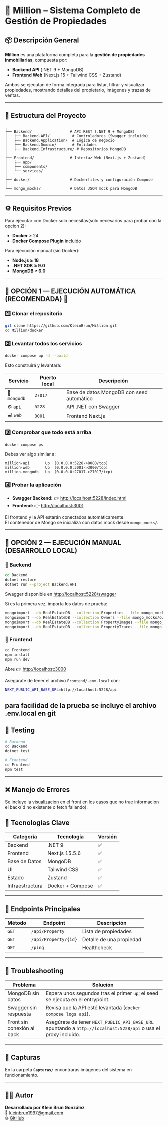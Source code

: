# 🏡 Million – Sistema Completo de Gestión de Propiedades

## 📦 Descripción General

**Million** es una plataforma completa para la **gestión de propiedades inmobiliarias**, compuesta por:

- **Backend API** (.NET 9 + MongoDB)
- **Frontend Web** (Next.js 15 + Tailwind CSS + Zustand)

Ambos se ejecutan de forma integrada para listar, filtrar y visualizar propiedades, mostrando detalles del propietario, imágenes y trazas de ventas.

---

## 🧭 Estructura del Proyecto

```
.
├── Backend/                 # API REST (.NET 9 + MongoDB)
│   ├── Backend.API/          # Controladores (Swagger incluido)
│   ├── Backend.Application/  # Lógica de negocio
│   ├── Backend.Domain/       # Entidades
│   ├── Backend.Infrastructure/ # Repositorios MongoDB
│
├── Frontend/                # Interfaz Web (Next.js + Zustand)
│   ├── app/
│   ├── components/
│   └── services/
│
├── docker/                  # Dockerfiles y configuración Compose
│
└── mongo_mocks/             # Datos JSON mock para MongoDB
```

---

## ⚙️ Requisitos Previos

Para ejecutar con Docker solo necesitas(solo necesarios para probar con la opcion 2):

- **Docker** ≥ 24  
- **Docker Compose Plugin** incluido

Para ejecución manual (sin Docker):

- **Node.js ≥ 18**
- **.NET SDK ≥ 9.0**
- **MongoDB ≥ 6.0**

---

## 🚀 OPCIÓN 1 — EJECUCIÓN AUTOMÁTICA (RECOMENDADA) 🐳

### 1️⃣ Clonar el repositorio

```bash
git clone https://github.com/KleinBrun/Million.git
cd Million/docker
```

### 2️⃣ Levantar todos los servicios

```bash
docker compose up -d --build
```

Esto construirá y levantará:

| Servicio | Puerto local | Descripción |
|-----------|--------------|--------------|
| 🧱 `mongodb` | `27017` | Base de datos MongoDB con seed automático |
| ⚙️ `api` | `5228` | API .NET con Swagger |
| 💻 `web` | `3001` | Frontend Next.js |

### 3️⃣ Comprobar que todo está arriba

```bash
docker compose ps
```

Debes ver algo similar a:

```
million-api       Up  (0.0.0.0:5228->8080/tcp)
million-web       Up  (0.0.0.0:3001->3000/tcp)
million-mongodb   Up  (0.0.0.0:27017->27017/tcp)
```

### 4️⃣ Probar la aplicación

- **Swagger Backend:** 👉 [http://localhost:5228/index.html](http://localhost:5228/index.html)
- **Frontend:** 👉 [http://localhost:3001](http://localhost:3001)

El frontend y la API estarán conectados automáticamente.  
El contenedor de Mongo se inicializa con datos mock desde `mongo_mocks/`.

---

## 🧩 OPCIÓN 2 — EJECUCIÓN MANUAL (DESARROLLO LOCAL)

### 🔹 Backend

```bash
cd Backend
dotnet restore
dotnet run --project Backend.API
```

Swagger disponible en [http://localhost:5228/swagger](http://localhost:5228/swagger)

Si es la primera vez, importa los datos de prueba:

```bash
mongoimport --db RealEstateDB --collection Properties --file mongo_mocks/properties.json --jsonArray
mongoimport --db RealEstateDB --collection Owners --file mongo_mocks/owners.json --jsonArray
mongoimport --db RealEstateDB --collection PropertyImages --file mongo_mocks/propertyimages.json --jsonArray
mongoimport --db RealEstateDB --collection PropertyTraces --file mongo_mocks/propertytraces.json --jsonArray
```

### 🔹 Frontend

```bash
cd Frontend
npm install
npm run dev
```

Abre 👉 [http://localhost:3000](http://localhost:3000)

Asegúrate de tener el archivo `Frontend/.env.local` con:

```bash
NEXT_PUBLIC_API_BASE_URL=http://localhost:5228/api
```
para facilidad de la prueba se incluye el archivo .env.local en git 
---

## 🧪 Testing

```bash
# Backend
cd Backend
dotnet test

# Frontend
cd Frontend
npm test
```

---


## ❌ Manejo de Errores
Se incluye la visualizacion en el front en los casos que no trae informacion el back(id no existente o fetch fallando). 

## 🧠 Tecnologías Clave

| Categoría | Tecnología | Versión |
|------------|-------------|---------|
| Backend | .NET 9 | ✅ |
| Frontend | Next.js 15.5.6 | ✅ |
| Base de Datos | MongoDB | ✅ |
| UI | Tailwind CSS | ✅ |
| Estado | Zustand | ✅ |
| Infraestructura | Docker + Compose | ✅ |

---

## 🧩 Endpoints Principales

| Método | Endpoint | Descripción |
|---------|-----------|-------------|
| `GET` | `/api/Property` | Lista de propiedades |
| `GET` | `/api/Property/{id}` | Detalle de una propiedad |
| `GET` | `/ping` | Healthcheck |

---

## 🧠 Troubleshooting

| Problema | Solución |
|-----------|-----------|
| MongoDB sin datos | Espera unos segundos tras el primer `up`; el seed se ejecuta en el entrypoint. |
| Swagger sin respuesta | Revisa que la API esté levantada (`docker compose logs api`). |
| Front sin conexión al back | Asegúrate de tener `NEXT_PUBLIC_API_BASE_URL` apuntando a `http://localhost:5228/api` o usa el proxy incluido. |

---

## 📸 Capturas

En la carpeta **`Capturas/`** encontrarás imágenes del sistema en funcionamiento.

---

## 👨‍💻 Autor

**Desarrollado por Klein Brun González**  
📧 [kleinbrun1997@gmail.com](mailto:kleinbrun1997@gmail.com)  
🌐 [GitHub](https://github.com/kleinbrun1997)
